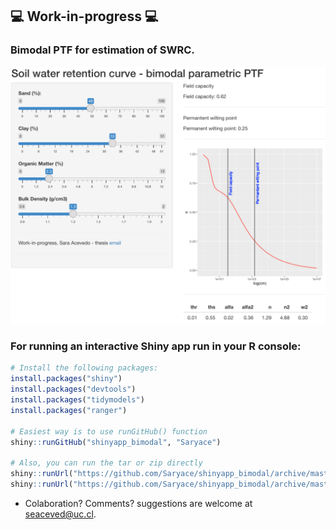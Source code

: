 ## :computer: Work-in-progress :computer:

### Bimodal PTF for estimation of SWRC.

![](screenshot.png)

### For running an interactive Shiny app run in your R console:

```R
# Install the following packages:
install.packages("shiny")
install.packages("devtools")
install.packages("tidymodels")
install.packages("ranger")

# Easiest way is to use runGitHub() function
shiny::runGitHub("shinyapp_bimodal", "Saryace")

# Also, you can run the tar or zip directly
shiny::runUrl("https://github.com/Saryace/shinyapp_bimodal/archive/master.tar.gz")
shiny::runUrl("https://github.com/Saryace/shinyapp_bimodal/archive/master.zip")
```

* Colaboration? Comments? suggestions are welcome at seaceved@uc.cl.



